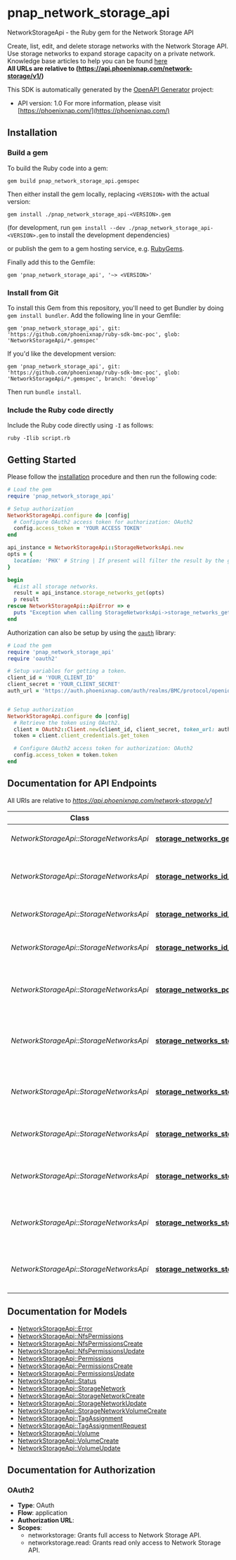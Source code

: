 # pnap_network_storage_api

NetworkStorageApi - the Ruby gem for the Network Storage API

Create, list, edit, and delete storage networks with the Network Storage API. Use storage networks to expand storage capacity on a private network.
<br>
<span class='pnap-api-knowledge-base-link'>
Knowledge base articles to help you can be found
<a href='https://phoenixnap.com/kb/bare-metal-cloud-storage' target='_blank'>here</a>
</span>
<br>
<b>All URLs are relative to (https://api.phoenixnap.com/network-storage/v1/)</b>


This SDK is automatically generated by the [OpenAPI Generator](https://openapi-generator.tech) project:

- API version: 1.0
For more information, please visit [https://phoenixnap.com/](https://phoenixnap.com/)

## Installation

### Build a gem

To build the Ruby code into a gem:

```shell
gem build pnap_network_storage_api.gemspec
```

Then either install the gem locally, replacing `<VERSION>` with the actual version:

```shell
gem install ./pnap_network_storage_api-<VERSION>.gem
```

(for development, run `gem install --dev ./pnap_network_storage_api-<VERSION>.gem` to install the development dependencies)

or publish the gem to a gem hosting service, e.g. [RubyGems](https://rubygems.org/).

Finally add this to the Gemfile:

    gem 'pnap_network_storage_api', '~> <VERSION>'

### Install from Git

To install this Gem from this repository, you'll need to get Bundler by doing `gem install bundler`. Add the following line in your Gemfile:

    gem 'pnap_network_storage_api', git: 'https://github.com/phoenixnap/ruby-sdk-bmc-poc', glob: 'NetworkStorageApi/*.gemspec'

If you'd like the development version:

    gem 'pnap_network_storage_api', git: 'https://github.com/phoenixnap/ruby-sdk-bmc-poc', glob: 'NetworkStorageApi/*.gemspec', branch: 'develop'

Then run `bundle install`.

### Include the Ruby code directly

Include the Ruby code directly using `-I` as follows:

```shell
ruby -Ilib script.rb
```

## Getting Started

Please follow the [installation](#installation) procedure and then run the following code:

```ruby
# Load the gem
require 'pnap_network_storage_api'

# Setup authorization
NetworkStorageApi.configure do |config|
  # Configure OAuth2 access token for authorization: OAuth2
  config.access_token = 'YOUR ACCESS TOKEN'
end

api_instance = NetworkStorageApi::StorageNetworksApi.new
opts = {
  location: 'PHX' # String | If present will filter the result by the given location.
}

begin
  #List all storage networks.
  result = api_instance.storage_networks_get(opts)
  p result
rescue NetworkStorageApi::ApiError => e
  puts "Exception when calling StorageNetworksApi->storage_networks_get: #{e}"
end

```

Authorization can also be setup by using the [`oauth`](https://github.com/oauth-xx/oauth2) library:

```ruby
# Load the gem
require 'pnap_network_storage_api'
require 'oauth2'

# Setup variables for getting a token.
client_id = 'YOUR_CLIENT_ID'
client_secret = 'YOUR_CLIENT_SECRET'
auth_url = 'https://auth.phoenixnap.com/auth/realms/BMC/protocol/openid-connect/token'


# Setup authorization
NetworkStorageApi.configure do |config|
  # Retrieve the token using OAuth2.
  client = OAuth2::Client.new(client_id, client_secret, token_url: auth_url)
  token = client.client_credentials.get_token

  # Configure OAuth2 access token for authorization: OAuth2
  config.access_token = token.token
end

```

## Documentation for API Endpoints

All URIs are relative to *https://api.phoenixnap.com/network-storage/v1*

Class | Method | HTTP request | Description
------------ | ------------- | ------------- | -------------
*NetworkStorageApi::StorageNetworksApi* | [**storage_networks_get**](docs/StorageNetworksApi.md#storage_networks_get) | **GET** /storage-networks | List all storage networks.
*NetworkStorageApi::StorageNetworksApi* | [**storage_networks_id_delete**](docs/StorageNetworksApi.md#storage_networks_id_delete) | **DELETE** /storage-networks/{storageId} | Delete a storage network and its volume.
*NetworkStorageApi::StorageNetworksApi* | [**storage_networks_id_get**](docs/StorageNetworksApi.md#storage_networks_id_get) | **GET** /storage-networks/{storageId} | Get storage network details.
*NetworkStorageApi::StorageNetworksApi* | [**storage_networks_id_patch**](docs/StorageNetworksApi.md#storage_networks_id_patch) | **PATCH** /storage-networks/{storageId} | Update storage network details.
*NetworkStorageApi::StorageNetworksApi* | [**storage_networks_post**](docs/StorageNetworksApi.md#storage_networks_post) | **POST** /storage-networks | Create a storage network and volume.
*NetworkStorageApi::StorageNetworksApi* | [**storage_networks_storage_network_id_volumes_get**](docs/StorageNetworksApi.md#storage_networks_storage_network_id_volumes_get) | **GET** /storage-networks/{storageId}/volumes | Display one or more volumes belonging to a storage network.
*NetworkStorageApi::StorageNetworksApi* | [**storage_networks_storage_network_id_volumes_post**](docs/StorageNetworksApi.md#storage_networks_storage_network_id_volumes_post) | **POST** /storage-networks/{storageId}/volumes | Create a volume belonging to a storage network.
*NetworkStorageApi::StorageNetworksApi* | [**storage_networks_storage_network_id_volumes_volume_id_delete**](docs/StorageNetworksApi.md#storage_networks_storage_network_id_volumes_volume_id_delete) | **DELETE** /storage-networks/{storageId}/volumes/{volumeId} | Delete a Storage Network's Volume
*NetworkStorageApi::StorageNetworksApi* | [**storage_networks_storage_network_id_volumes_volume_id_get**](docs/StorageNetworksApi.md#storage_networks_storage_network_id_volumes_volume_id_get) | **GET** /storage-networks/{storageId}/volumes/{volumeId} | Get a storage network's volume details.
*NetworkStorageApi::StorageNetworksApi* | [**storage_networks_storage_network_id_volumes_volume_id_patch**](docs/StorageNetworksApi.md#storage_networks_storage_network_id_volumes_volume_id_patch) | **PATCH** /storage-networks/{storageId}/volumes/{volumeId} | Update a storage network's volume details.
*NetworkStorageApi::StorageNetworksApi* | [**storage_networks_storage_network_id_volumes_volume_id_tags_put**](docs/StorageNetworksApi.md#storage_networks_storage_network_id_volumes_volume_id_tags_put) | **PUT** /storage-networks/{storageId}/volumes/{volumeId}/tags | Overwrites tags assigned for the volume.


## Documentation for Models

 - [NetworkStorageApi::Error](docs/Error.md)
 - [NetworkStorageApi::NfsPermissions](docs/NfsPermissions.md)
 - [NetworkStorageApi::NfsPermissionsCreate](docs/NfsPermissionsCreate.md)
 - [NetworkStorageApi::NfsPermissionsUpdate](docs/NfsPermissionsUpdate.md)
 - [NetworkStorageApi::Permissions](docs/Permissions.md)
 - [NetworkStorageApi::PermissionsCreate](docs/PermissionsCreate.md)
 - [NetworkStorageApi::PermissionsUpdate](docs/PermissionsUpdate.md)
 - [NetworkStorageApi::Status](docs/Status.md)
 - [NetworkStorageApi::StorageNetwork](docs/StorageNetwork.md)
 - [NetworkStorageApi::StorageNetworkCreate](docs/StorageNetworkCreate.md)
 - [NetworkStorageApi::StorageNetworkUpdate](docs/StorageNetworkUpdate.md)
 - [NetworkStorageApi::StorageNetworkVolumeCreate](docs/StorageNetworkVolumeCreate.md)
 - [NetworkStorageApi::TagAssignment](docs/TagAssignment.md)
 - [NetworkStorageApi::TagAssignmentRequest](docs/TagAssignmentRequest.md)
 - [NetworkStorageApi::Volume](docs/Volume.md)
 - [NetworkStorageApi::VolumeCreate](docs/VolumeCreate.md)
 - [NetworkStorageApi::VolumeUpdate](docs/VolumeUpdate.md)


## Documentation for Authorization


### OAuth2


- **Type**: OAuth
- **Flow**: application
- **Authorization URL**: 
- **Scopes**: 
  - networkstorage: Grants full access to Network Storage API.
  - networkstorage.read: Grants read only access to Network Storage API.

